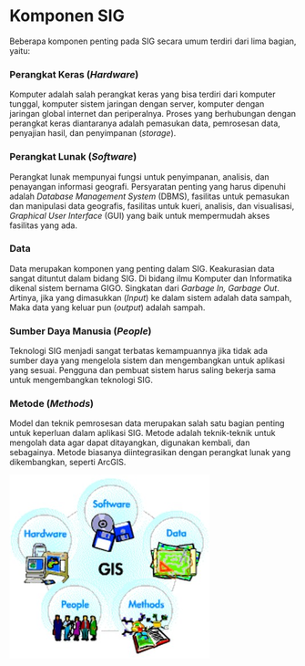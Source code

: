 # Komponen SIG

Beberapa komponen penting pada SIG secara umum terdiri dari lima bagian, yaitu:

### Perangkat Keras \(_Hardware_\)

Komputer adalah salah perangkat keras yang bisa terdiri dari komputer tunggal, komputer sistem jaringan dengan server, komputer dengan jaringan global internet dan periperalnya. Proses yang berhubungan dengan perangkat keras diantaranya adalah pemasukan data, pemrosesan data, penyajian hasil, dan penyimpanan \(_storage_\).

### Perangkat Lunak \(_Software_\)

Perangkat lunak mempunyai fungsi untuk penyimpanan, analisis, dan penayangan informasi geografi. Persyaratan penting yang harus dipenuhi adalah _Database Management System_ \(DBMS\), fasilitas untuk pemasukan dan manipulasi data geografis, fasilitas untuk kueri, analisis, dan visualisasi, _Graphical User Interface_ \(GUI\) yang baik untuk mempermudah akses fasilitas yang ada.

### Data

Data merupakan komponen yang penting dalam SIG. Keakurasian data sangat dituntut dalam bidang SIG. Di bidang ilmu Komputer dan Informatika dikenal sistem bernama GIGO. Singkatan dari _Garbage In, Garbage Out_. Artinya, jika yang dimasukkan \(_Input_\) ke dalam sistem adalah data sampah, Maka data yang keluar pun \(_output_\) adalah sampah.

### Sumber Daya Manusia \(_People_\)

Teknologi SIG menjadi sangat terbatas kemampuannya jika tidak ada sumber daya yang mengelola sistem dan mengembangkan untuk aplikasi yang sesuai. Pengguna dan pembuat sistem harus saling bekerja sama untuk mengembangkan teknologi SIG.

### Metode \(_Methods_\)

Model dan teknik pemrosesan data merupakan salah satu bagian penting untuk keperluan dalam aplikasi SIG. Metode adalah teknik-teknik untuk mengolah data agar dapat ditayangkan, digunakan kembali, dan sebagainya. Metode biasanya diintegrasikan dengan perangkat lunak yang dikembangkan, seperti ArcGIS.

![](../.gitbook/assets/komponen-gis.jpg)

